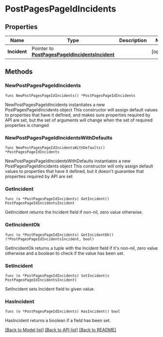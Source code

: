 # PostPagesPageIdIncidents

## Properties

Name | Type | Description | Notes
------------ | ------------- | ------------- | -------------
**Incident** | Pointer to [**PostPagesPageIdIncidentsIncident**](PostPagesPageIdIncidentsIncident.md) |  | [optional] 

## Methods

### NewPostPagesPageIdIncidents

`func NewPostPagesPageIdIncidents() *PostPagesPageIdIncidents`

NewPostPagesPageIdIncidents instantiates a new PostPagesPageIdIncidents object
This constructor will assign default values to properties that have it defined,
and makes sure properties required by API are set, but the set of arguments
will change when the set of required properties is changed

### NewPostPagesPageIdIncidentsWithDefaults

`func NewPostPagesPageIdIncidentsWithDefaults() *PostPagesPageIdIncidents`

NewPostPagesPageIdIncidentsWithDefaults instantiates a new PostPagesPageIdIncidents object
This constructor will only assign default values to properties that have it defined,
but it doesn't guarantee that properties required by API are set

### GetIncident

`func (o *PostPagesPageIdIncidents) GetIncident() PostPagesPageIdIncidentsIncident`

GetIncident returns the Incident field if non-nil, zero value otherwise.

### GetIncidentOk

`func (o *PostPagesPageIdIncidents) GetIncidentOk() (*PostPagesPageIdIncidentsIncident, bool)`

GetIncidentOk returns a tuple with the Incident field if it's non-nil, zero value otherwise
and a boolean to check if the value has been set.

### SetIncident

`func (o *PostPagesPageIdIncidents) SetIncident(v PostPagesPageIdIncidentsIncident)`

SetIncident sets Incident field to given value.

### HasIncident

`func (o *PostPagesPageIdIncidents) HasIncident() bool`

HasIncident returns a boolean if a field has been set.


[[Back to Model list]](../README.md#documentation-for-models) [[Back to API list]](../README.md#documentation-for-api-endpoints) [[Back to README]](../README.md)


